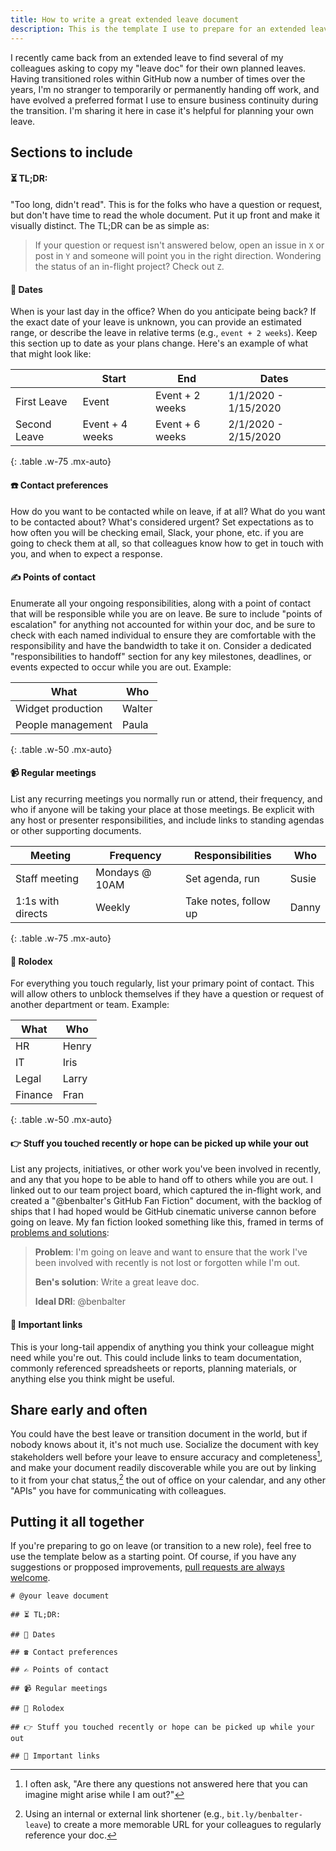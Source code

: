 ```yaml
---
title: How to write a great extended leave document
description: This is the template I use to prepare for an extended leave (or to hand off responsibilities as I transition to a new role).
---
```


I recently came back from an extended leave to find several of my colleagues asking to copy my "leave doc" for their own planned leaves. Having transitioned roles within GitHub now a number of times over the years, I'm no stranger to temporarily or permanently handing off work, and have evolved a preferred format I use to ensure business continuity during the transition. I'm sharing it here in case it's helpful for planning your own leave.

## Sections to include

#### ⏳ TL;DR:

"Too long, didn't read". This is for the folks who have a question or request, but don't have time to read the whole document. Put it up front and make it visually distinct. The TL;DR can be as simple as:

> If your question or request isn't answered below, open an issue in `X` or post in `Y` and someone will point you in the right direction. Wondering the status of an in-flight project? Check out `Z`.

#### 📅 Dates

When is your last day in the office? When do you anticipate being back? If the exact date of your leave is unknown, you can provide an estimated range, or describe the leave in relative terms (e.g., `event + 2 weeks`). Keep this section up to date as your plans change. Here's an example of what that might look like:

| &nbsp;       | Start           | End             | Dates                |
|--------------|-----------------|-----------------|----------------------|
| First Leave  | Event           | Event + 2 weeks | 1/1/2020 - 1/15/2020 |
| Second Leave | Event + 4 weeks | Event + 6 weeks | 2/1/2020 - 2/15/2020 |
{: .table .w-75 .mx-auto}

#### ☎️ Contact preferences

How do you want to be contacted while on leave, if at all? What do you want to be contacted about? What's considered urgent? Set expectations as to how often you will be checking email, Slack, your phone, etc. if you are going to check them at all, so that colleagues know how to get in touch with you, and when to expect a response.

#### ✍️ Points of contact

Enumerate all your ongoing responsibilities, along with a point of contact that will be responsible while you are on leave. Be sure to include "points of escalation" for anything not accounted for within your doc, and be sure to check with each named individual to ensure they are comfortable with the responsibility and have the bandwidth to take it on. Consider a dedicated "responsibilities to handoff" section for any key milestones, deadlines, or events expected to occur while you are out. Example:

| What              | Who    |
|-------------------|--------|
| Widget production | Walter |
| People management | Paula  |
{: .table .w-50 .mx-auto}

#### 📹 Regular meetings

List any recurring meetings you normally run or attend, their frequency, and who if anyone will be taking your place at those meetings. Be explicit with any host or presenter responsibilities, and include links to standing agendas or other supporting documents.

| Meeting           | Frequency      | Responsibilities      | Who   |
|-------------------|----------------|-----------------------|-------|
| Staff meeting     | Mondays @ 10AM | Set agenda, run       | Susie |
| 1:1s with directs | Weekly         | Take notes, follow up | Danny |
{: .table .w-75 .mx-auto}

#### 👥 Rolodex

For everything you touch regularly, list your primary point of contact. This will allow others to unblock themselves if they have a question or request of another department or team. Example:

| What    | Who   |
|---------|-------|
| HR      | Henry |
| IT      | Iris  |
| Legal   | Larry |
| Finance | Fran  |
{: .table .w-50 .mx-auto}

#### 👉 Stuff you touched recently or hope can be picked up while your out

List any projects, initiatives, or other work you've been involved in recently, and any that you hope to be able to hand off to others while you are out. I linked out to our team project board, which captured the in-flight work, and created a "@benbalter's GitHub Fan Fiction" document, with the backlog of ships that I had hoped would be GitHub cinematic universe cannon before going on leave. My fan fiction looked something like this, framed in terms of [problems and solutions](https://ben.balter.com/2018/07/16/problems-not-solutions/):

> **Problem**: I'm going on leave and want to ensure that the work I've been involved with recently is not lost or forgotten while I'm out.
>
> **Ben's solution**: Write a great leave doc.
>
> **Ideal DRI**: @benbalter

#### 📁 Important links

This is your long-tail appendix of anything you think your colleague might need while you're out. This could include links to team documentation, commonly referenced spreadsheets or reports, planning materials, or anything else you think might be useful.

## Share early and often

You could have the best leave or transition document in the world, but if nobody knows about it, it's not much use. Socialize the document with key stakeholders well before your leave to ensure accuracy and completeness[^1], and make your document readily discoverable while you are out by linking to it from your chat status,[^2] the out of office on your calendar, and any other "APIs" you have for communicating with colleagues.

## Putting it all together

If you're preparing to go on leave (or transition to a new role), feel free to use the template below as a starting point. Of course, if you have any suggestions or propposed improvements, [pull requests are always welcome](#).

```
# @your leave document

## ⏳ TL;DR:

## 📅 Dates

## ☎️ Contact preferences

## ✍️ Points of contact

## 📹 Regular meetings

## 👥 Rolodex

## 👉 Stuff you touched recently or hope can be picked up while your out

## 📁 Important links
```

[^1]: I often ask, "Are there any questions not answered here that you can imagine might arise while I am out?"
[^2]: Using an internal or external link shortener (e.g., `bit.ly/benbalter-leave`) to create a more memorable URL for your colleagues to regularly reference your doc.